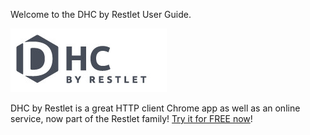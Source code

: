 
Welcome to the DHC by Restlet User Guide.

![DHC](images/dhc-logo.jpg "DHC")

DHC by Restlet is a great HTTP client Chrome app as well as an online service, now part of the Restlet family! [Try it for FREE now](./get-started/free-trial "Try it for FREE now")!
